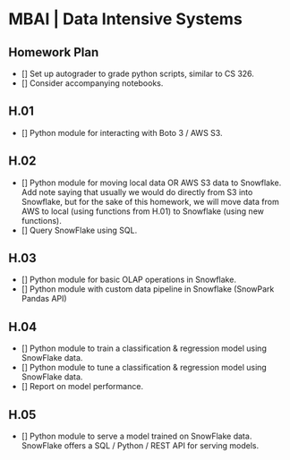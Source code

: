 # MBAI | Data Intensive Systems 
## Homework Plan

- [] Set up autograder to grade python scripts, similar to CS 326.
- [] Consider accompanying notebooks.

## H.01

- [] Python module for interacting with Boto 3 / AWS S3.

## H.02

- [] Python module for moving local data OR AWS S3 data to Snowflake. Add note saying that usually we would do directly from S3 into Snowflake, but for the sake of this homework, we will move data from AWS to local (using functions from H.01) to Snowflake (using new functions).
- [] Query SnowFlake using SQL.

## H.03

- [] Python module for basic OLAP operations in Snowflake.
- [] Python module with custom data pipeline in Snowflake (SnowPark Pandas API)

## H.04

- [] Python module to train a classification & regression model using SnowFlake data.
- [] Python module to tune a classification & regression model using SnowFlake data.
- [] Report on model performance.

## H.05

- [] Python module to serve a model trained on SnowFlake data. SnowFlake offers a SQL / Python / REST API for serving models.